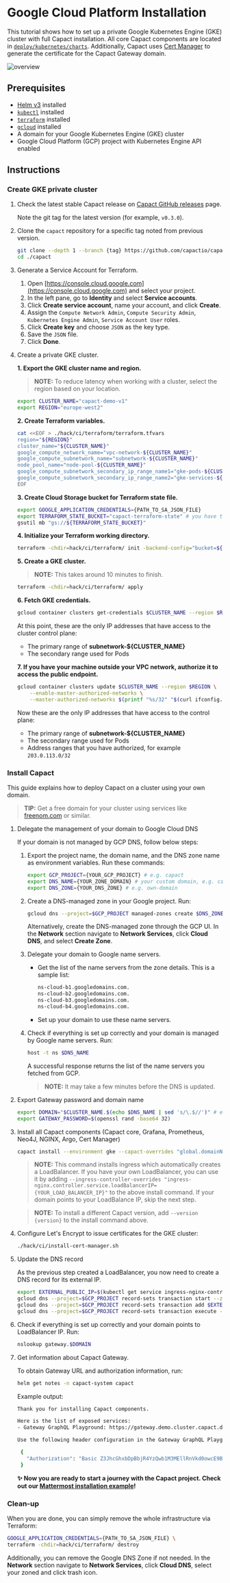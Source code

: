 # Google Cloud Platform Installation

This tutorial shows how to set up a private Google Kubernetes Engine (GKE) cluster with full Capact installation. All core Capact components are located in [`deploy/kubernetes/charts`](https://github.com/capactio/capact/tree/main/deploy/kubernetes/charts). Additionally, Capact uses [Cert Manager](https://github.com/jetstack/cert-manager/) to generate the certificate for the Capact Gateway domain.

![overview](assets/overview.svg)

##  Prerequisites

* [Helm v3](https://helm.sh/docs/intro/install/) installed
* [`kubectl`](https://kubernetes.io/docs/tasks/tools/install-kubectl/) installed
* [`terraform`](https://learn.hashicorp.com/tutorials/terraform/install-cli) installed
* [`gcloud`](https://cloud.google.com/sdk/docs/install) installed
* A domain for your Google Kubernetes Engine (GKE) cluster
* Google Cloud Platform (GCP) project with Kubernetes Engine API enabled

## Instructions

### Create GKE private cluster 

1. Check the latest stable Capact release on [Capact GitHub releases](https://github.com/capactio/capact/releases) page.
   
   Note the git tag for the latest version (for example, `v0.3.0`).

1. Clone the `capact` repository for a specific tag noted from previous version.
	
	```bash
	git clone --depth 1 --branch {tag} https://github.com/capactio/capact.git
	cd ./capact
	```
 
1. Generate a Service Account for Terraform.

    1. Open [https://console.cloud.google.com](https://console.cloud.google.com) and select your project.
    2. In the left pane, go to **Identity** and select **Service accounts**.
    3. Click **Create service account**, name your account, and click **Create**.
    4. Assign the `Compute Network Admin`, `Compute Security Admin`, `Kubernetes Engine Admin`, `Service Account User` roles.
    5. Click **Create key** and choose `JSON` as the key type.
    6. Save the `JSON` file.
    7. Click **Done**.
   	
1. Create a private GKE cluster.
    
    **1. Export the GKE cluster name and region.**
       
    > **NOTE:** To reduce latency when working with a cluster, select the region based on your location.
    
    ```bash
    export CLUSTER_NAME="capact-demo-v1"
    export REGION="europe-west2"
    ```
       
    **2. Create Terraform variables.**
       
    ```bash
    cat <<EOF > ./hack/ci/terraform/terraform.tfvars
    region="${REGION}"
    cluster_name="${CLUSTER_NAME}"
    google_compute_network_name="vpc-network-${CLUSTER_NAME}"
    google_compute_subnetwork_name="subnetwork-${CLUSTER_NAME}"
    node_pool_name="node-pool-${CLUSTER_NAME}"
    google_compute_subnetwork_secondary_ip_range_name1="gke-pods-${CLUSTER_NAME}"
    google_compute_subnetwork_secondary_ip_range_name2="gke-services-${CLUSTER_NAME}"
    EOF
    ```
       
    **3. Create Cloud Storage bucket for Terraform state file.**
    ```bash
    export GOOGLE_APPLICATION_CREDENTIALS={PATH_TO_SA_JSON_FILE}
    export TERRAFORM_STATE_BUCKET="capact-terraform-state" # you have to change the bucket name
    gsutil mb "gs://${TERRAFORM_STATE_BUCKET}"
    ```

    **4. Initialize your Terraform working directory.**
       
    ```bash
    terraform -chdir=hack/ci/terraform/ init -backend-config="bucket=${TERRAFORM_STATE_BUCKET}"
    ```
       
    **5. Create a GKE cluster.**
       
    > **NOTE:** This takes around 10 minutes to finish.
    
    ```bash
    terraform -chdir=hack/ci/terraform/ apply
    ```
    
    **6. Fetch GKE credentials.**
       
    ```bash
    gcloud container clusters get-credentials $CLUSTER_NAME --region $REGION
    ```
    
    At this point, these are the only IP addresses that have access to the cluster control plane:
     - The primary range of **subnetwork-${CLUSTER_NAME}**
     - The secondary range used for Pods
    
    **7. If you have your machine outside your VPC network, authorize it to access the public endpoint.**
       
    ```bash
    gcloud container clusters update $CLUSTER_NAME --region $REGION \
        --enable-master-authorized-networks \
        --master-authorized-networks $(printf "%s/32" "$(curl ifconfig.me)")
    ```
     
    Now these are the only IP addresses that have access to the control plane:
     - The primary range of **subnetwork-${CLUSTER_NAME}**
     - The secondary range used for Pods
     - Address ranges that you have authorized, for example `203.0.113.0/32`

### Install Capact

This guide explains how to deploy Capact on a cluster using your own domain.

>**TIP:** Get a free domain for your cluster using services like [freenom.com](https://www.freenom.com) or similar.

1. Delegate the management of your domain to Google Cloud DNS 

   If your domain is not managed by GCP DNS, follow below steps:
  
   1. Export the project name, the domain name, and the DNS zone name as environment variables. Run these commands:
   
      ```bash
      export GCP_PROJECT={YOUR_GCP_PROJECT} # e.g. capact
      export DNS_NAME={YOUR_ZONE_DOMAIN} # your custom domain, e.g. capact.ga. 
      export DNS_ZONE={YOUR_DNS_ZONE} # e.g. own-domain
      ```

   1. Create a DNS-managed zone in your Google project. Run:
   
      ```bash
      gcloud dns --project=$GCP_PROJECT managed-zones create $DNS_ZONE --description= --dns-name=$DNS_NAME
      ```
   
      Alternatively, create the DNS-managed zone through the GCP UI. In the **Network** section navigate to **Network Services**, click **Cloud DNS**, and select **Create Zone**.
   
   1. Delegate your domain to Google name servers.
   
      - Get the list of the name servers from the zone details. This is a sample list:
    
        ```bash
        ns-cloud-b1.googledomains.com.
        ns-cloud-b2.googledomains.com.
        ns-cloud-b3.googledomains.com.
        ns-cloud-b4.googledomains.com.
        ```
    
      - Set up your domain to use these name servers.
   
   1. Check if everything is set up correctly and your domain is managed by Google name servers. Run:
   
      ```bash
      host -t ns $DNS_NAME
      ```
     
      A successful response returns the list of the name servers you fetched from GCP.
      
      >**NOTE:** It may take a few minutes before the DNS is updated.

1. Export Gateway password and domain name

   ```bash
   export DOMAIN="$CLUSTER_NAME.$(echo $DNS_NAME | sed 's/\.$//')" # e.g. `export DOMAIN="demo.cluster.capact.dev"`
   export GATEWAY_PASSWORD=$(openssl rand -base64 32)
   ```

1. Install all Capact components (Capact core, Grafana, Prometheus, Neo4J, NGINX, Argo, Cert Manager)
   
   ```bash
   capact install --environment gke --capact-overrides "global.domainName=${DOMAIN},global.gateway.auth.password=${GATEWAY_PASSWORD}"
   ```

   >**NOTE:** This command installs ingress which automatically creates a LoadBalancer. If you have your own LoadBalancer, you can use it by adding 
   > `--ingress-controller-overrides "ingress-nginx.controller.service.loadBalancerIP={YOUR_LOAD_BALANCER_IP}"` to the above install command. If your domain points to your LoadBalance IP, skip the next step.

   >**NOTE:** To install a different Capact version, add `--version {version}` to the install command above.

1. Configure Let's Encrypt to issue certificates for the GKE cluster:
   ```bash
   ./hack/ci/install-cert-manager.sh
   ```

1. Update the DNS record
   
   As the previous step created a LoadBalancer, you now need to create a DNS record for its external IP. 
   
   ```bash
   export EXTERNAL_PUBLIC_IP=$(kubectl get service ingress-nginx-controller -n capact-system -o jsonpath="{.status.loadBalancer.ingress[0].ip}")
   gcloud dns --project=$GCP_PROJECT record-sets transaction start --zone=$DNS_ZONE
   gcloud dns --project=$GCP_PROJECT record-sets transaction add $EXTERNAL_PUBLIC_IP --name=\*.$DOMAIN. --ttl=60 --type=A --zone=$DNS_ZONE
   gcloud dns --project=$GCP_PROJECT record-sets transaction execute --zone=$DNS_ZONE
   ```

1. Check if everything is set up correctly and your domain points to LoadBalancer IP. Run:

   ```bash
   nslookup gateway.$DOMAIN
   ```
   
1. Get information about Capact Gateway.

   To obtain Gateway URL and authorization information, run:
   
   ```bash
   helm get notes -n capact-system capact    
   ```
   
   Example output:
   ```bash
   Thank you for installing Capact components.
   
   Here is the list of exposed services:
   - Gateway GraphQL Playground: https://gateway.demo.cluster.capact.dev
   
   Use the following header configuration in the Gateway GraphQL Playground:
   
    {
      "Authorization": "Basic Z3JhcGhxbDpBbjR4YzQwb1M3MEllRnVkd0owcE9Bb2UxU3hVWWJ2a1dxNS8zZVRJZnJNPQ=="
    }
   ```

   **✨ Now you are ready to start a journey with the Capact project. Check out our [Mattermost installation example](../example/mattermost-installation.md)!**

### Clean-up

When you are done, you can simply remove the whole infrastructure via Terraform:

```bash
GOOGLE_APPLICATION_CREDENTIALS={PATH_TO_SA_JSON_FILE} \
terraform -chdir=hack/ci/terraform/ destroy
```

Additionally, you can remove the Google DNS Zone if not needed. In the **Network** section navigate to **Network Services**, click **Cloud DNS**, select your zoned and click trash icon.
